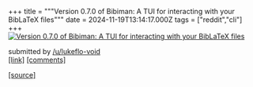 +++
title = """Version 0.7.0 of Bibiman: A TUI for interacting with your BibLaTeX files"""
date = 2024-11-19T13:14:17.000Z
tags = ["reddit","cli"]
+++
[![Version 0.7.0 of Bibiman: A TUI for interacting with your BibLaTeX files](https://preview.redd.it/z26spqdmyu1e1.gif?width=640&crop=smart&s=afa4b491ba97bf039cf22993d62c46e8b4a69ce6 "Version 0.7.0 of Bibiman: A TUI for interacting with your BibLaTeX files")](https://www.reddit.com/r/commandline/comments/1guwtzu/version_070_of_bibiman_a_tui_for_interacting_with/)

submitted by [/u/lukeflo-void](https://www.reddit.com/user/lukeflo-void)  
[\[link\]](https://i.redd.it/z26spqdmyu1e1.gif) [\[comments\]](https://www.reddit.com/r/commandline/comments/1guwtzu/version_070_of_bibiman_a_tui_for_interacting_with/)

[[source]](https://www.reddit.com/r/commandline/comments/1guwtzu/version_070_of_bibiman_a_tui_for_interacting_with/)
